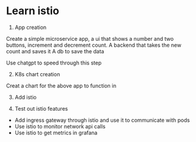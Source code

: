 # Learn istio

1. App creation

Create a simple microservice app, a ui that shows a number and two buttons, increment and decrement count.
A backend that takes the new count and saves it
A db to save the data

Use chatgpt to speed through this step

2. K8s chart creation

Creat a chart for the above app to function in

3. Add istio


4. Test out istio features
  - Add ingress gateway through istio and use it to communicate with pods
  - Use istio to monitor network api calls
  - Use istio to get metrics in grafana


